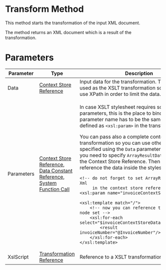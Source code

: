 # Transform Method

This method starts the transformation of the input XML document.

The method returns an XML document which is a result of the transformation.

# Parameters

<table class="confluenceTable">
<colgroup>
<col style="width: 33%" />
<col style="width: 33%" />
<col style="width: 33%" />
</colgroup>
<thead>
<tr class="header">
<th class="confluenceTh">Parameter</th>
<th class="confluenceTh">Type</th>
<th class="confluenceTh">Description</th>
</tr>
</thead>
<tbody>
<tr class="odd">
<td class="confluenceTd">Data</td>
<td class="confluenceTd"><a href="/t/Context-Store-Reference">Context Store Reference</a></td>
<td class="confluenceTd">Input data for the transformation. This data will be used as the XSLT transformation source. You can use XPath in order to limit the data.</td>
</tr>
<tr class="even">
<td class="confluenceTd">Parameters</td>
<td class="confluenceTd"><a href="/t/Context-Store-Reference">Context Store Reference</a>, <a href="/t/Data-Constant-Reference">Data Constant Reference</a>, <a href="/t/System-Function-Call">System Function Call</a></td>
<td class="confluenceTd"><p>In case XSLT stylesheet requires some parameters, this is the place to bind them. The parameter name has to be the same as the one defined as <code>&lt;xsl:param&gt;</code> in the transformation.</p>
<p>You can pass also a complete context to the transformation so you can use other than the one specified using the <code>Data</code> parameter. In this case you need to specify <code>ArrayResultDataType = Xml</code> in the Context Store Reference. Then you can reference the data inside the stylesheet like this:</p>
<div class="code panel pdl" style="border-width: 1px;">
<div class="codeContent panelContent pdl">
<div class="sourceCode" id="cb1" data-syntaxhighlighter-params="brush: xml; gutter: false; theme: Confluence" data-theme="Confluence" style="brush: xml; gutter: false; theme: Confluence"><pre class="sourceCode xml"><code class="sourceCode xml"><span id="cb1-1"><a href="#cb1-1" aria-hidden="true" tabindex="-1"></a><span class="co">&lt;!-- do not forget to set ArrayResultDataType = Xml </span></span>
<span id="cb1-2"><a href="#cb1-2" aria-hidden="true" tabindex="-1"></a><span class="co">     in the context store reference! --&gt;</span></span>
<span id="cb1-3"><a href="#cb1-3" aria-hidden="true" tabindex="-1"></a>&lt;<span class="kw">xsl:param</span><span class="ot"> name=</span><span class="st">&quot;invoiceContextStoreData&quot;</span>/&gt;</span>
<span id="cb1-4"><a href="#cb1-4" aria-hidden="true" tabindex="-1"></a> </span>
<span id="cb1-5"><a href="#cb1-5" aria-hidden="true" tabindex="-1"></a>&lt;<span class="kw">xsl:template</span><span class="ot"> match=</span><span class="st">&quot;/&quot;</span>&gt;</span>
<span id="cb1-6"><a href="#cb1-6" aria-hidden="true" tabindex="-1"></a>    <span class="co">&lt;!-- now you can reference the context as a node set --&gt;</span></span>
<span id="cb1-7"><a href="#cb1-7" aria-hidden="true" tabindex="-1"></a>    &lt;<span class="kw">xsl:for-each</span><span class="ot"> select=</span><span class="st">&quot;$invoiceContextStoreData/ROOT/Invoice&quot;</span>&gt;</span>
<span id="cb1-8"><a href="#cb1-8" aria-hidden="true" tabindex="-1"></a>        &lt;<span class="kw">result</span><span class="ot"> invoiceNumber=</span><span class="st">&quot;@InvoiceNumber&quot;</span>/&gt;</span>
<span id="cb1-9"><a href="#cb1-9" aria-hidden="true" tabindex="-1"></a>    &lt;/<span class="kw">xsl:for-each</span>&gt;</span>
<span id="cb1-10"><a href="#cb1-10" aria-hidden="true" tabindex="-1"></a>&lt;/<span class="kw">xsl:template</span>&gt;</span></code></pre></div>
</div>
</div></td>
</tr>
<tr class="odd">
<td class="confluenceTd">XslScript</td>
<td class="confluenceTd"><a href="/t/Transformation-Reference">Transformation Reference</a></td>
<td class="confluenceTd">Reference to a XSLT transformation script.</td>
</tr>
</tbody>
</table>

